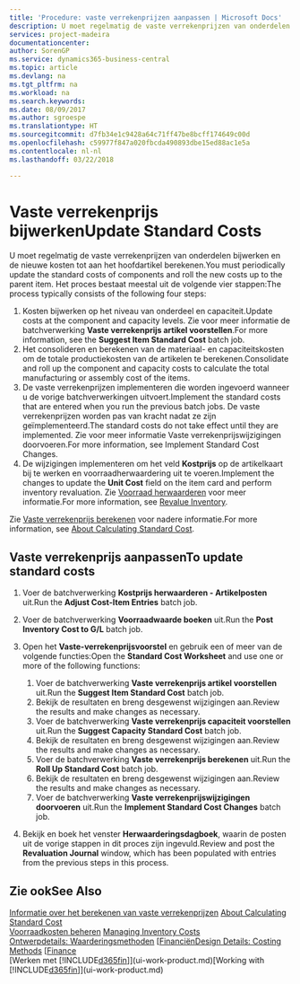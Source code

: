 ```yaml
---
title: 'Procedure: vaste verrekenprijzen aanpassen | Microsoft Docs'
description: U moet regelmatig de vaste verrekenprijzen van onderdelen bijwerken en de nieuwe kosten tot aan het hoofdartikel berekenen.
services: project-madeira
documentationcenter: 
author: SorenGP
ms.service: dynamics365-business-central
ms.topic: article
ms.devlang: na
ms.tgt_pltfrm: na
ms.workload: na
ms.search.keywords: 
ms.date: 08/09/2017
ms.author: sgroespe
ms.translationtype: HT
ms.sourcegitcommit: d7fb34e1c9428a64c71ff47be8bcff174649c00d
ms.openlocfilehash: c59977f847a020fbcda490893dbe15ed88ac1e5a
ms.contentlocale: nl-nl
ms.lasthandoff: 03/22/2018

---
```

# <a name="update-standard-costs"></a><span data-ttu-id="2ef3c-103">Vaste verrekenprijs bijwerken</span><span class="sxs-lookup"><span data-stu-id="2ef3c-103">Update Standard Costs</span></span>
<span data-ttu-id="2ef3c-104">U moet regelmatig de vaste verrekenprijzen van onderdelen bijwerken en de nieuwe kosten tot aan het hoofdartikel berekenen.</span><span class="sxs-lookup"><span data-stu-id="2ef3c-104">You must periodically update the standard costs of components and roll the new costs up to the parent item.</span></span> <span data-ttu-id="2ef3c-105">Het proces bestaat meestal uit de volgende vier stappen:</span><span class="sxs-lookup"><span data-stu-id="2ef3c-105">The process typically consists of the following four steps:</span></span>  

1.  <span data-ttu-id="2ef3c-106">Kosten bijwerken op het niveau van onderdeel en capaciteit.</span><span class="sxs-lookup"><span data-stu-id="2ef3c-106">Update costs at the component and capacity levels.</span></span> <span data-ttu-id="2ef3c-107">Zie voor meer informatie de batchverwerking **Vaste verrekenprijs artikel voorstellen**.</span><span class="sxs-lookup"><span data-stu-id="2ef3c-107">For more information, see the **Suggest Item Standard Cost** batch job.</span></span>  
2.  <span data-ttu-id="2ef3c-108">Het consolideren en berekenen van de materiaal- en capaciteitskosten om de totale productiekosten van de artikelen te berekenen.</span><span class="sxs-lookup"><span data-stu-id="2ef3c-108">Consolidate and roll up the component and capacity costs to calculate the total manufacturing or assembly cost of the items.</span></span>  
3.  <span data-ttu-id="2ef3c-109">De vaste verrekenprijzen implementeren die worden ingevoerd wanneer u de vorige batchverwerkingen uitvoert.</span><span class="sxs-lookup"><span data-stu-id="2ef3c-109">Implement the standard costs that are entered when you run the previous batch jobs.</span></span> <span data-ttu-id="2ef3c-110">De vaste verrekenprijzen worden pas van kracht nadat ze zijn geïmplementeerd.</span><span class="sxs-lookup"><span data-stu-id="2ef3c-110">The standard costs do not take effect until they are implemented.</span></span> <span data-ttu-id="2ef3c-111">Zie voor meer informatie Vaste verrekenprijswijzigingen doorvoeren.</span><span class="sxs-lookup"><span data-stu-id="2ef3c-111">For more information, see Implement Standard Cost Changes.</span></span>  
4.  <span data-ttu-id="2ef3c-112">De wijzigingen implementeren om het veld **Kostprijs** op de artikelkaart bij te werken en voorraadherwaardering uit te voeren.</span><span class="sxs-lookup"><span data-stu-id="2ef3c-112">Implement the changes to update the **Unit Cost** field on the item card and perform inventory revaluation.</span></span> <span data-ttu-id="2ef3c-113">Zie [Voorraad herwaarderen](inventory-how-revalue-inventory.md) voor meer informatie.</span><span class="sxs-lookup"><span data-stu-id="2ef3c-113">For more information, see [Revalue Inventory](inventory-how-revalue-inventory.md).</span></span>  

<span data-ttu-id="2ef3c-114">Zie [Vaste verrekenprijs berekenen](finance-about-calculating-standard-cost.md) voor nadere informatie.</span><span class="sxs-lookup"><span data-stu-id="2ef3c-114">For more information, see [About Calculating Standard Cost](finance-about-calculating-standard-cost.md).</span></span>  
## <a name="to-update-standard-costs"></a><span data-ttu-id="2ef3c-115">Vaste verrekenprijs aanpassen</span><span class="sxs-lookup"><span data-stu-id="2ef3c-115">To update standard costs</span></span>  
1.  <span data-ttu-id="2ef3c-116">Voer de batchverwerking **Kostprijs herwaarderen - Artikelposten** uit.</span><span class="sxs-lookup"><span data-stu-id="2ef3c-116">Run the **Adjust Cost-Item Entries** batch job.</span></span>  
2.  <span data-ttu-id="2ef3c-117">Voer de batchverwerking **Voorraadwaarde boeken** uit.</span><span class="sxs-lookup"><span data-stu-id="2ef3c-117">Run the **Post Inventory Cost to G/L** batch job.</span></span>  
3.  <span data-ttu-id="2ef3c-118">Open het **Vaste-verrekenprijsvoorstel** en gebruik een of meer van de volgende functies:</span><span class="sxs-lookup"><span data-stu-id="2ef3c-118">Open the **Standard Cost Worksheet** and use one or more of the following functions:</span></span>  

    1.  <span data-ttu-id="2ef3c-119">Voer de batchverwerking **Vaste verrekenprijs artikel voorstellen** uit.</span><span class="sxs-lookup"><span data-stu-id="2ef3c-119">Run the **Suggest Item Standard Cost** batch job.</span></span>  
    2.  <span data-ttu-id="2ef3c-120">Bekijk de resultaten en breng desgewenst wijzigingen aan.</span><span class="sxs-lookup"><span data-stu-id="2ef3c-120">Review the results and make changes as necessary.</span></span>  
    3.  <span data-ttu-id="2ef3c-121">Voer de batchverwerking **Vaste verrekenprijs capaciteit voorstellen** uit.</span><span class="sxs-lookup"><span data-stu-id="2ef3c-121">Run the **Suggest Capacity Standard Cost** batch job.</span></span>  
    4.  <span data-ttu-id="2ef3c-122">Bekijk de resultaten en breng desgewenst wijzigingen aan.</span><span class="sxs-lookup"><span data-stu-id="2ef3c-122">Review the results and make changes as necessary.</span></span>
    5. <span data-ttu-id="2ef3c-123">Voer de batchverwerking **Vaste verrekenprijs berekenen** uit.</span><span class="sxs-lookup"><span data-stu-id="2ef3c-123">Run the **Roll Up Standard Cost** batch job.</span></span>
    6.  <span data-ttu-id="2ef3c-124">Bekijk de resultaten en breng desgewenst wijzigingen aan.</span><span class="sxs-lookup"><span data-stu-id="2ef3c-124">Review the results and make changes as necessary.</span></span>
    7.  <span data-ttu-id="2ef3c-125">Voer de batchverwerking **Vaste verrekenprijswijzigingen doorvoeren** uit.</span><span class="sxs-lookup"><span data-stu-id="2ef3c-125">Run the **Implement Standard Cost Changes** batch job.</span></span>  
4.  <span data-ttu-id="2ef3c-126">Bekijk en boek het venster **Herwaarderingsdagboek**, waarin de posten uit de vorige stappen in dit proces zijn ingevuld.</span><span class="sxs-lookup"><span data-stu-id="2ef3c-126">Review and post the **Revaluation Journal** window, which has been populated with entries from the previous steps in this process.</span></span>  

## <a name="see-also"></a><span data-ttu-id="2ef3c-127">Zie ook</span><span class="sxs-lookup"><span data-stu-id="2ef3c-127">See Also</span></span>  
 <span data-ttu-id="2ef3c-128">[Informatie over het berekenen van vaste verrekenprijzen](finance-about-calculating-standard-cost.md) </span><span class="sxs-lookup"><span data-stu-id="2ef3c-128">[About Calculating Standard Cost](finance-about-calculating-standard-cost.md) </span></span>  
 <span data-ttu-id="2ef3c-129">[Voorraadkosten beheren](finance-manage-inventory-costs.md) </span><span class="sxs-lookup"><span data-stu-id="2ef3c-129">[Managing Inventory Costs](finance-manage-inventory-costs.md) </span></span>  
 <span data-ttu-id="2ef3c-130">[Ontwerpdetails: Waarderingsmethoden](design-details-costing-methods.md) [[Financiën](finance.md)</span><span class="sxs-lookup"><span data-stu-id="2ef3c-130">[Design Details: Costing Methods](design-details-costing-methods.md) [[Finance](finance.md)</span></span>  
 <span data-ttu-id="2ef3c-131">[Werken met [!INCLUDE[d365fin](includes/d365fin_md.md)]](ui-work-product.md)</span><span class="sxs-lookup"><span data-stu-id="2ef3c-131">[Working with [!INCLUDE[d365fin](includes/d365fin_md.md)]](ui-work-product.md)</span></span>  

